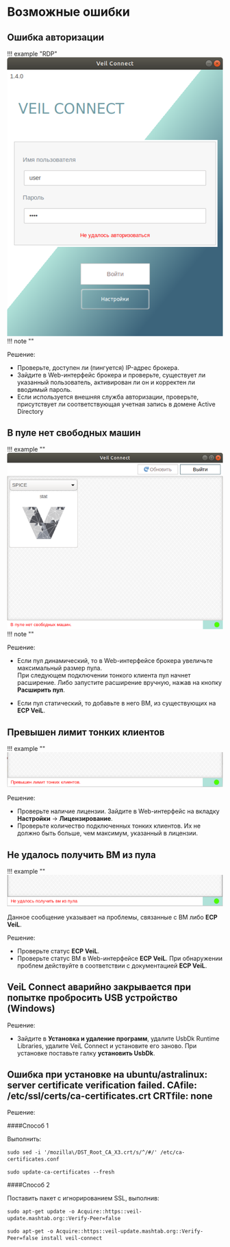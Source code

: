 # Возможные ошибки

## Ошибка авторизации

!!! example "RDP"
    ![image](../../_assets/vdi/thin_client/tk_auth_error.png)
!!! note ""

Решение:

- Проверьте, доступен ли (пингуется) IP-адрес брокера.
- Зайдите в Web-интерфейс брокера и проверьте, существует ли указанный пользователь, активирован ли он и корректен ли 
вводимый пароль.
- Если используется внешняя служба авторизации, проверьте, присутствует ли соответствующая учетная запись 
в домене Active Directory 

## В пуле нет свободных машин

!!! example ""
    ![image](../../_assets/vdi/thin_client/no_free_vms.png)
!!! note ""

Решение:

- Если пул динамический, то в Web-интерфейсе брокера увеличьте максимальный размер пула.  
При следующем подключении тонкого клиента пул начнет расширение. Либо запустите расширение вручную, 
нажав на кнопку **Расширить пул**.

- Если пул статический, то добавьте в него ВМ, из существующих на **ECP VeiL**.

## Превышен лимит тонких клиентов

!!! example ""
    ![image](../../_assets/vdi/thin_client/tk_limit_exceeded.png)

Решение:

- Проверьте наличие лицензии. Зайдите в Web-интерфейс на вкладку **Настройки** -> **Лицензирование**.
- Проверьте количество подключенных тонких клиентов. Их не должно быть больше, чем максимум, указанный в лицензии.

## Не удалось получить ВМ из пула

!!! example ""
    ![image](../../_assets/vdi/thin_client/get_vm_from_pool_error.png)

Данное сообщение указывает на проблемы, связанные с ВМ либо **ECP VeiL**.

Решение:

- Проверьте статус **ECP VeiL**.
- Проверьте статус ВМ в Web-интерфейсе **ECP VeiL**. При обнаружении проблем действуйте в соответствии 
с документацией **ECP VeiL**.

## VeiL Connect аварийно закрывается при попытке пробросить USB устройство (Windows)

Решение:

- Зайдите в **Установка и удаление программ**, удалите UsbDk Runtime Libraries,
удалите VeiL Connect и установите его заново. При установке поставьте галку **установить UsbDk**.

## Ошибка при установке на ubuntu/astralinux: server certificate verification failed. CAfile: /etc/ssl/certs/ca-certificates.crt CRTfile: none

Решение:

####Способ 1

Выполнить:

```
sudo sed -i '/mozilla\/DST_Root_CA_X3.crt/s/^/#/' /etc/ca-certificates.conf
```
```
sudo update-ca-certificates --fresh
```

####Способ 2

Поставить пакет с игнорированием SSL, выполнив:

```
sudo apt-get update -o Acquire::https::veil-update.mashtab.org::Verify-Peer=false
```
```
sudo apt-get -o Acquire::https::veil-update.mashtab.org::Verify-Peer=false install veil-connect
```
